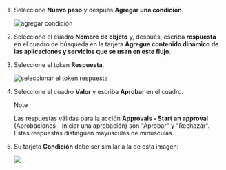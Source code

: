 1. Seleccione **Nuevo paso** y después **Agregar una condición**.
   
    ![agregar condición](media/modern-approvals/add-response-condition.png)
2. Seleccione el cuadro **Nombre de objeto** y, después, escriba **respuesta** en el cuadro de búsqueda en la tarjeta **Agregue contenido dinámico de las aplicaciones y servicios que se usan en este flujo**.
3. Seleccione el token **Respuesta**.
   
    ![seleccionar el token respuesta](media/modern-approvals/search-for-response.png)
4. Seleccione el cuadro **Valor** y escriba **Aprobar** en el cuadro.
   
   > [!NOTE]
   > Las respuestas válidas para la acción **Approvals - Start an approval** (Aprobaciones - Iniciar una aprobación) son "Aprobar" y "Rechazar". Estas respuestas distinguen mayúsculas de minúsculas.
   > 
   > 
5. Su tarjeta **Condición** debe ser similar a la de esta imagen:
   
    ![](media/modern-approvals/response-condition-test.png)


